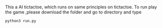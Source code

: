 This a AI tictactoe, which runs on same principles on tictactoe.
To run play the game ,please download the folder and go to directory and  type
```
python3 run.py
```
